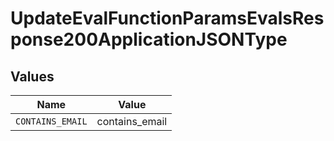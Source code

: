 # UpdateEvalFunctionParamsEvalsResponse200ApplicationJSONType


## Values

| Name             | Value            |
| ---------------- | ---------------- |
| `CONTAINS_EMAIL` | contains_email   |